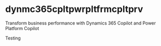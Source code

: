 # dynmc365cpltpwrpltfrmcpltprv
Transform business performance with Dynamics 365 Copilot and Power Platform Copilot

Testing
